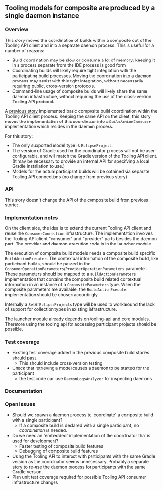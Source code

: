 ## Tooling models for composite are produced by a single daemon instance

### Overview

This story moves the coordination of builds within a composite out of the Tooling API client and into a separate daemon process. This is useful for a number of reasons:
- Build coordination may be slow or consume a lot of memory: keeping it in a process separate from the IDE process is good form
- Coordinating builds will likely require tight integration with the participating build processes. Moving the coordination into a daemon process may assist with this tight integration, without necessarily requiring public, cross-version protocols.
- Command-line usage of composite builds will likely share the same daemon infrastructure, without requiring the use of the cross-version Tooling API protocol.

A [previous story](../multiple-builds#tooling-client-provides-model-for-composite-containing-multiple-participants) implemented basic composite build coordination within the Tooling API client process. Keeping the same API on the client, this story moves the implementation of this coordinator into a `BuildActionExecuter` implementation which resides in the daemon process.

For this story:

- The only supported model type is `EclipseProject`.
- The version of Gradle used for the coordinator process will not be user-configurable, and will match the Gradle version of the Tooling API client. (It may be necessary to provide an internal API for specifying a local Gradle installation to use.)
- Models for the actual participant builds will be obtained via separate Tooling API connections (no change from previous story)

### API

This story doesn't change the API of the composite build from previous stories.

### Implementation notes

On the client side, the idea is to extend the current Tooling API client and reuse the `ConsumerConnection` infrastructure.
The implementation involves the Tooling API client "consumer" and "provider" parts besides the daemon part. The provider and daemon execution code is in the launcher module.

The execution of composite build models needs a composite build specific `BuildActionExecuter`.
The contextual information of the composite build, like participant builds, should be passed in the `ConsumerOperationParameters`/`ProviderOperationParameters` parameter. These parameters should be mapped to a `BuildActionParameters` implementation that contains the composite build related contextual information in an instance of a `CompositeParameters` type. When the composite parameters are available, the `BuildActionExecuter` implementation should be chosen accordingly.

Internally a `SetOfEclipseProjects` type will be used to workaround the lack of support for collection types in existing infrastructure.

The launcher module already depends on tooling-api and core modules. Therefore using the tooling api for accessing participant projects should be possible.

### Test coverage

- Existing test coverage added in the previous composite build stories should pass.
    - This should include cross-version testing
- Check that retrieving a model causes a daemon to be started for the participant
    - the test code can use `DaemonLogsAnalyzer` for inspecting daemons

### Documentation

### Open issues

- Should we spawn a daemon process to 'coordinate' a composite build with a single participant?
  - If a composite build is declared with a single participant, no _coordination_ is needed.
- Do we need an 'embedded' implementation of the coordinator that is used for development?
    - Faster testing of composite build features
    - Debugging of composite build features
- Using the Tooling API to interact with participants with the same Gradle version as the coordinator seems unnecessary. Probably a separate story to re-use the daemon process for participants with the same Gradle version.
- Plan unit test coverage required for possible Tooling API consumer infrastructure changes
